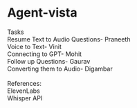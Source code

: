 # Agent-vista
Tasks
<br>
Resume Text to Audio Questions- Praneeth
<br>
Voice to Text- Vinit
<br>
Connecting to GPT- Mohit
<br>
Follow up Questions- Gaurav
<br>
Converting them to Audio- Digambar
<br>
<br>
References:
<br>
ElevenLabs
<br>
Whisper API